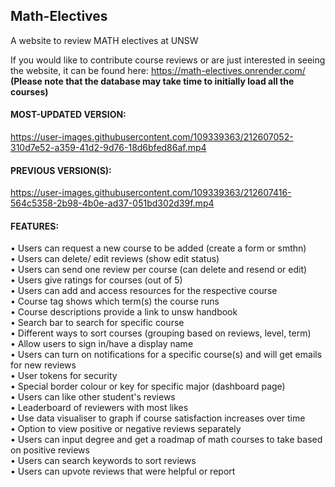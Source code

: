 ## Math-Electives
A website to review MATH electives at UNSW

If you would like to contribute course reviews or are just interested in seeing the website, it can be found here: https://math-electives.onrender.com/
<br />
**(Please note that the database may take time to initially load all the courses)**
<br />

#### MOST-UPDATED VERSION:

https://user-images.githubusercontent.com/109339363/212607052-310d7e52-a359-41d2-9d76-18d6bfed86af.mp4

#### PREVIOUS VERSION(S):

https://user-images.githubusercontent.com/109339363/212607416-564c5358-2b98-4b0e-ad37-051bd302d39f.mp4


#### FEATURES:
   • Users can request a new course to be added (create a form or smthn)
    <br />
    • Users can delete/ edit reviews (show edit status)
    <br />
    • Users can send one review per course (can delete and resend or edit)
    <br />
    • Users give ratings for courses (out of 5)
    <br />
    • Users can add and access resources for the respective course
    <br />
    • Course tag shows which term(s) the course runs
    <br />
    • Course descriptions provide a link to unsw handbook
    <br />
    • Search bar to search for specific course
    <br />
    • Different ways to sort courses (grouping based on reviews, level, term)
    <br />
    • Allow users to sign in/have a display name
    <br />
    • Users can turn on notifications for a specific course(s) and will get emails for new reviews
    <br />
    • User tokens for security
    <br />
    • Special border colour or key for specific major (dashboard page)
    <br />
    • Users can like other student's reviews
    <br />
    • Leaderboard of reviewers with most likes
    <br />
    • Use data visualiser to graph if course satisfaction increases over time
    <br />
    • Option to view positive or negative reviews separately
    <br />
    • Users can input degree and get a roadmap of math courses to take based on positive reviews
    <br />
    • Users can search keywords to sort reviews
    <br />
    • Users can upvote reviews that were helpful or report
